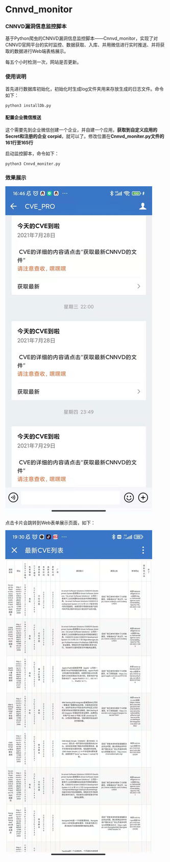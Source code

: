 # Cnnvd_monitor
### CNNVD漏洞信息监控脚本

基于Python爬虫的CNNVD漏洞信息监控脚本——Cnnvd_monitor，实现了对CNNVD官网平台的实时监控、数据获取、入库、并用微信进行实时推送、并将获取的数据进行Web端表格展示。

每五个小时检测一次，网站是否更新。

### 使用说明

首先进行数据库初始化，初始化时生成log文件夹用来存放生成的日志文件。命令如下：

```
python3 installDb.py
```

#### 配置企业微信推送

这个需要先到企业微信创建一个企业，并自建一个应用，**获取到自定义应用的 Secret和注册的企业 corpid**，就可以了。修改位置在**Cnnvd_moniter.py文件的161行至165行**

启动监控脚本，命令如下：

```
python3 Cnnvd_moniter.py
```

### 效果展示

![](doc/1.png)

点击卡片会跳转到Web表单展示页面，如下：

![](doc/2.png)

